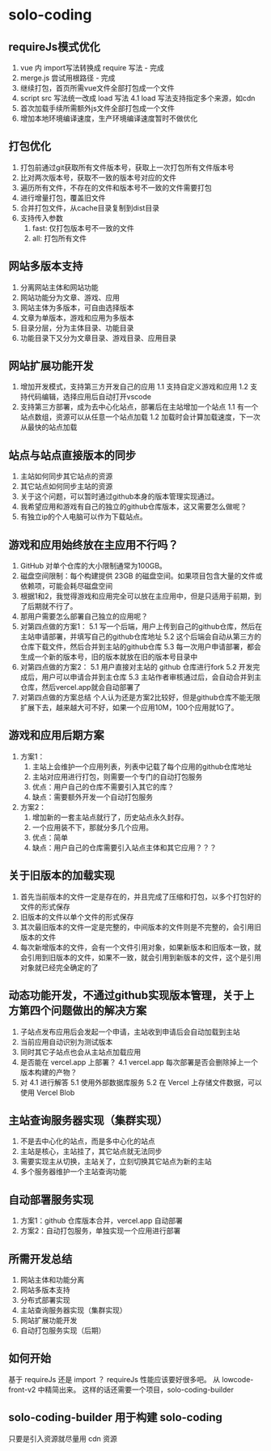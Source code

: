 # solo-coding

## requireJs模式优化
1. vue 内 import写法转换成 require 写法 - 完成
2. merge.js 尝试用根路径 - 完成
3. 继续打包，首页所需vue文件全部打包成一个文件
4. script src 写法统一改成 load 写法
    4.1 load 写法支持指定多个来源，如cdn
5. 首次加载手续所需额外js文件全部打包成一个文件
6. 增加本地环境编译速度，生产环境编译速度暂时不做优化

## 打包优化
1. 打包前通过git获取所有文件版本号，获取上一次打包所有文件版本号
2. 比对两次版本号，获取不一致的版本号对应的文件
3. 遍历所有文件，不存在的文件和版本号不一致的文件需要打包
4. 进行增量打包，覆盖旧文件
5. 合并打包文件，从cache目录复制到dist目录
6. 支持传入参数
    1. fast: 仅打包版本号不一致的文件
    2. all: 打包所有文件

## 网站多版本支持
1. 分离网站主体和网站功能
2. 网站功能分为文章、游戏、应用
3. 网站主体为多版本，可自由选择版本
4. 文章为单版本，游戏和应用为多版本
5. 目录分层，分为主体目录、功能目录
6. 功能目录下又分为文章目录、游戏目录、应用目录

## 网站扩展功能开发
1. 增加开发模式，支持第三方开发自己的应用
    1.1 支持自定义游戏和应用
    1.2 支持代码编辑，选择应用后自动打开vscode
2. 支持第三方部署，成为去中心化站点，部署后在主站增加一个站点
    1.1 有一个站点数组，资源可以从任意一个站点加载
    1.2 加载时会计算加载速度，下一次从最快的站点加载

## 站点与站点直接版本的同步
1. 主站如何同步其它站点的资源
2. 其它站点如何同步主站的资源
3. 关于这个问题，可以暂时通过github本身的版本管理实现通过。
4. 我希望应用和游戏有自己的独立的github仓库版本，这又需要怎么做呢？
5. 有独立ip的个人电脑可以作为下载站点。

## 游戏和应用始终放在主应用不行吗？
1. GitHub 对单个仓库的大小限制通常为100GB。
2. 磁盘空间限制：每个构建提供 23GB 的磁盘空间。如果项目包含大量的文件或依赖项，可能会耗尽磁盘空间
3. 根据1和2，我觉得游戏和应用完全可以放在主应用中，但是只适用于前期，到了后期就不行了。
4. 那用户需要怎么部署自己独立的应用呢？
5. 对第四点做的方案1：
    5.1 写一个后端，用户上传到自己的github仓库，然后在主站申请部署，并填写自己的github仓库地址
    5.2 这个后端会自动从第三方的仓库下载文件，然后合并到主站的github仓库
    5.3 每一次用户申请部署，都会生成一个新的版本号，旧的版本就放在旧的版本号目录中
6. 对第四点做的方案2：
    5.1 用户直接对主站的 github 仓库进行fork
    5.2 开发完成后，用户可以申请合并到主仓库
    5.3 主站作者审核通过后，会自动合并到主仓库，然后vercel.app就会自动部署了
7. 对第四点做的方案总结
    个人认为还是方案2比较好，但是github仓库不能无限扩展下去，越来越大可不好，如果一个应用10M，100个应用就1G了。

## 游戏和应用后期方案
1. 方案1：
    1. 主站上会维护一个应用列表，列表中记载了每个应用的github仓库地址
    2. 主站对应用进行打包，则需要一个专门的自动打包服务
    3. 优点：用户自己的仓库不需要引入其它的库？
    4. 缺点：需要额外开发一个自动打包服务
2. 方案2：
    1. 增加新的一套主站点就行了，历史站点永久封存。
    2. 一个应用装不下，那就分多几个应用。
    3. 优点：简单
    4. 缺点：用户自己的仓库需要引入站点主体和其它应用？？？

## 关于旧版本的加载实现
1. 首先当前版本的文件一定是存在的，并且完成了压缩和打包，以多个打包好的文件的形式保存
2. 旧版本的文件以单个文件的形式保存
3. 其次最旧版本的文件一定是完整的，中间版本的文件则是不完整的，会引用旧版本的文件
4. 每次新增版本的文件，会有一个文件引用对象，如果新版本和旧版本一致，就会引用到旧版本的文件，如果不一致，就会引用到新版本的文件，这个是引用对象就已经完全确定的了


## 动态功能开发，不通过github实现版本管理，关于上方第四个问题做出的解决方案
1. 子站点发布应用后会发起一个申请，主站收到申请后会自动加载到主站
2. 当前应用自动识别为测试版本
3. 同时其它子站点也会从主站点加载应用
4. 是否能在 vercel.app 上部署？
    4.1 vercel.app 每次部署是否会删除掉上一个版本构建的产物？
5. 对 4.1 进行解答
    5.1 使用外部数据库服务
    5.2 在 Vercel 上存储文件数据，可以使用 Vercel Blob

## 主站查询服务器实现（集群实现）
1. 不是去中心化的站点，而是多中心化的站点
2. 主站是核心，主站挂了，其它站点就无法同步
3. 需要实现主从切换，主站关了，立刻切换其它站点为新的主站
4. 多个服务器维护一个主站查询功能

## 自动部署服务实现
1. 方案1：github 仓库版本合并，vercel.app 自动部署
2. 方案2：自动打包服务，单独实现一个应用进行部署

## 所需开发总结
1. 网站主体和功能分离
2. 网站多版本支持
3. 分布式部署实现
4. 主站查询服务器实现（集群实现）
5. 网站扩展功能开发
6. 自动打包服务实现（后期）

## 如何开始
基于 requireJs 还是 import ？
requireJs 性能应该要好很多吧。
从 lowcode-front-v2 中精简出来。
这样的话还需要一个项目，solo-coding-builder

## solo-coding-builder 用于构建 solo-coding
只要是引入资源就尽量用 cdn 资源